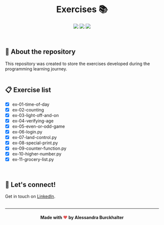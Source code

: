 # <div align="center"> Exercises :books: </div>

<p align="center">
<img src="https://img.shields.io/github/languages/count/alessandraburckhalter/exercises?color=red"> <img src="https://img.shields.io/github/license/alessandraburckhalter/exercises?color=red"> <img src="https://img.shields.io/github/last-commit/alessandraburckhalter/exercises?color=red"></p>
<br>

## :book: About the repository
This repository was created to store the exercises developed during the programming learning journey.
<br>
<br>
## :clipboard: Exercise list
- [x] ex-01-time-of-day
- [x] ex-02-counting<br>
- [x] ex-03-light-off-and-on<br>
- [x] ex-04-verifying-age<br>
- [x] ex-05-even-or-odd-game<br> 
- [x] ex-06-login.py<br> 
- [x] ex-07-land-control.py<br> 
- [x] ex-08-special-print.py<br> 
- [x] ex-09-counter-function.py<br> 
- [x] ex-10-higher-number.py<br> 
- [x]  ex-11-grocery-list.py<br> 
<br>

## :wave: Let's connect!
Get in touch on [LinkedIn](https://www.linkedin.com/in/alessandra-burckhalter/).
<br /> 
<br /> 

****
####  <div align="center">Made with <span style="color: #e25555;">&#9829;</span> by Alessandra Burckhalter</div>
